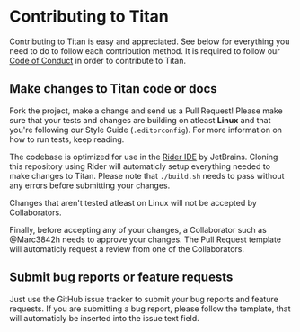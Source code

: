 # Contributing to Titan

Contributing to Titan is easy and appreciated. See below for everything you need to do to follow each contribution method. It is required to follow our [Code of Conduct](CODE_OF_CONDUCT.md) in order to contribute to Titan.

## Make changes to Titan code or docs

Fork the project, make a change and send us a Pull Request! Please make sure that your tests and changes are building on atleast **Linux** and that you're following our Style Guide (`.editorconfig`). For more information on how to run tests, keep reading.

The codebase is optimized for use in the [Rider IDE](https://www.jetbrains.com/rider/) by JetBrains. Cloning this repository using Rider will automaticly setup everything needed to make changes to Titan. Please note that `./build.sh` needs to pass without any errors before submitting your changes.

Changes that aren't tested atleast on Linux will not be accepted by Collaborators.

Finally, before accepting any of your changes, a Collaborator such as @Marc3842h needs to approve your changes. The Pull Request template will automaticly request a review from one of the Collaborators.

## Submit bug reports or feature requests

Just use the GitHub issue tracker to submit your bug reports and feature requests. If you are submitting a bug report, please follow the template, that will automaticly be inserted into the issue text field.
